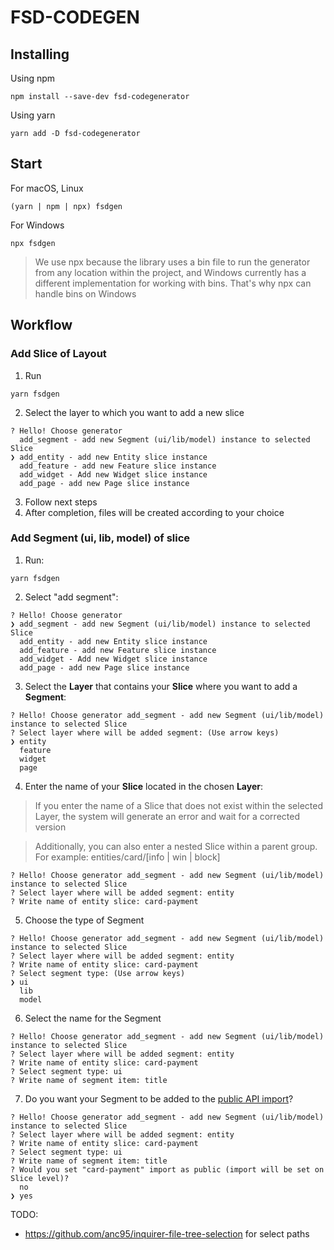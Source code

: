 # FSD-CODEGEN

## Installing

Using npm

```
npm install --save-dev fsd-codegenerator
```

Using yarn

```
yarn add -D fsd-codegenerator
```


## Start

For macOS, Linux

```
(yarn | npm | npx) fsdgen
```

For Windows

```
npx fsdgen
```
> We use npx because the library uses a bin file to run the generator from any location within the project, and Windows currently has a different implementation for working with bins. That's why npx can handle bins on Windows


## Workflow

### Add Slice of Layout

1. Run
```
yarn fsdgen
```

2. Select the layer to which you want to add a new slice

```
? Hello! Choose generator 
  add_segment - add new Segment (ui/lib/model) instance to selected Slice 
❯ add_entity - add new Entity slice instance 
  add_feature - add new Feature slice instance 
  add_widget - Add new Widget slice instance 
  add_page - add new Page slice instance 
```

3. Follow next steps
4. After completion, files will be created according to your choice 

### Add Segment (ui, lib, model) of slice

1. Run:
```
yarn fsdgen
```
2. Select "add segment":
```
? Hello! Choose generator 
❯ add_segment - add new Segment (ui/lib/model) instance to selected Slice 
  add_entity - add new Entity slice instance 
  add_feature - add new Feature slice instance 
  add_widget - Add new Widget slice instance 
  add_page - add new Page slice instance 
```

3. Select the **Layer** that contains your **Slice** where you want to add a **Segment**:
```
? Hello! Choose generator add_segment - add new Segment (ui/lib/model) instance to selected Slice
? Select layer where will be added segment: (Use arrow keys)
❯ entity 
  feature 
  widget 
  page 

```

4. Enter the name of your **Slice** located in the chosen **Layer**:
> If you enter the name of a Slice that does not exist within the selected Layer, the system will generate an error and wait for a corrected version

> Additionally, you can also enter a nested Slice within a parent group. For example: entities/card/[info | win | block]

```
? Hello! Choose generator add_segment - add new Segment (ui/lib/model) instance to selected Slice
? Select layer where will be added segment: entity
? Write name of entity slice: card-payment
```

5. Choose the type of Segment
```
? Hello! Choose generator add_segment - add new Segment (ui/lib/model) instance to selected Slice
? Select layer where will be added segment: entity
? Write name of entity slice: card-payment
? Select segment type: (Use arrow keys)
❯ ui 
  lib 
  model 
```

6. Select the name for the Segment
```
? Hello! Choose generator add_segment - add new Segment (ui/lib/model) instance to selected Slice
? Select layer where will be added segment: entity
? Write name of entity slice: card-payment
? Select segment type: ui
? Write name of segment item: title
```

7. Do you want your Segment to be added to the [public API import](https://feature-sliced.design/docs/reference/public-api)?

```
? Hello! Choose generator add_segment - add new Segment (ui/lib/model) instance to selected Slice
? Select layer where will be added segment: entity
? Write name of entity slice: card-payment
? Select segment type: ui
? Write name of segment item: title
? Would you set "card-payment" import as public (import will be set on Slice level)? 
  no 
❯ yes 
```




TODO:
* https://github.com/anc95/inquirer-file-tree-selection for select paths

